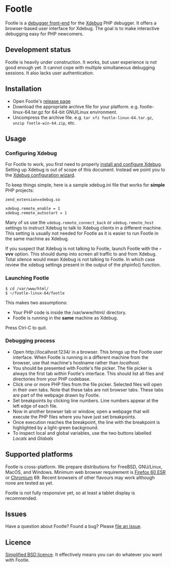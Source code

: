 Footle
======
Footle is a [debugger front-end](https://en.wikipedia.org/wiki/Debugger#Debugger_front-ends) for the [Xdebug](https://xdebug.org/) PHP debugger.  It offers a browser-based user interface for Xdebug.  The goal is to make interactive debugging easy for PHP newcomers.

## Development status
Footle is heavily under construction.  It works, but user experience is not good enough yet.  It cannot cope with multiple simultaneous debugging sessions.  It also lacks user authentication.

## Installation
- Open Footle's [release page](https://github.com/progga/footle/releases)
- Download the appropriate archive file for your platform.  e.g. footle-linux-64.tar.gz for 64-bit GNU/Linux environment.
- Uncompress the archive file.  e.g. `tar xfz footle-linux-64.tar.gz`, `unzip footle-win-64.zip`, etc.

## Usage
### Configuring Xdebug
For Footle to work, you first need to properly [install and configure Xdebug](https://xdebug.org/docs/install). Setting up Xdebug is out of scope of this document.  Instead we point you to the [Xdebug configuration wizard](https://xdebug.org/wizard.php).

To keep things simple, here is a sample xdebug.ini file that works for **simple** PHP projects:
```
zend_extension=xdebug.so

xdebug.remote_enable = 1
xdebug.remote_autostart = 1
```

Many of us use the `xdebug.remote_connect_back` or `xdebug.remote_host` settings to instruct Xdebug to talk to Xdebug clients in a different machine.  This setting is usually not needed for Footle as it is easier to run Footle in the same machine as Xdebug.

If you suspect that Xdebug is not talking to Footle, launch Footle with the **-vvv** option.  This should dump into screen all traffic to and from Xdebug.  Total silence would mean Xdebug is not talking to Footle.  In which case review the xdebug settings present in the output of the phpinfo() function.

### Launching Footle
```
$ cd /var/www/html/
$ ~/footle-linux-64/footle
```

This makes two assumptions:
- Your PHP code is inside the /var/www/html/ directory.
- Footle is running in the **same** machine as Xdebug.

Press Ctrl-C to quit.

### Debugging process
- Open http://localhost:1234/ in a browser.  This brings up the Footle user interface.  When Footle is running in a different machine from the browser, use that machine's hostname rather than _localhost_.
- You should be presented with Footle's file picker.  The file picker is always the first tab *within* Footle's interface.  This should list all files and directories from your PHP codebase.
- Click one or more PHP files from the file picker. Selected files will open in their own tabs. Note that these tabs are not browser tabs. These tabs are part of the webpage drawn by Footle.
- Set breakpoints by clicking line numbers. Line numbers appear at the left edge of each file.
- Now in another browser tab or window, open a webpage that will execute the PHP files where you have just set breakpoints.
- Once execution reaches the breakpoint, the line with the breakpoint is highlighted by a light-green background.
- To inspect local and global variables, use the two buttons labelled *Locals* and *Globals*

## Supported platforms
Footle is cross-platform.  We prepare distributions for FreeBSD, GNU/Linux, MacOS, and Windows.  Minimum web browser requirement is [Firefox 60 ESR](https://en.wikipedia.org/wiki/History_of_Firefox#Rapid_release_with_ESR) or [Chromium](https://en.wikipedia.org/wiki/Chromium_(web_browser)) 69.  Recent browsers of other flavours may work although none are tested as yet.

Footle is not fully responsive yet, so at least a tablet display is recommended.

## Issues
Have a question about Footle?  Found a bug?  Please [file an issue](https://github.com/progga/footle/issues/new).

## Licence
[Simplified BSD licence](https://en.wikipedia.org/wiki/BSD_licenses#2-clause).  It effectively means you can do whatever you want with Footle.
